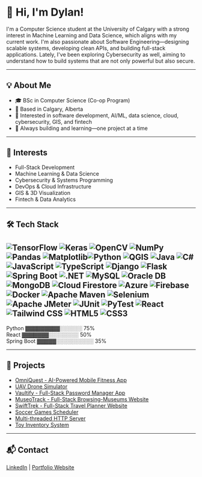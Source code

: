 # 👋 Hi, I'm Dylan!

I'm a Computer Science student at the University of Calgary with a strong interest in Machine Learning and Data Science, which aligns with my current work. I'm also passionate about Software Engineering—designing scalable systems, developing clean APIs, and building full-stack applications. Lately, I've been exploring Cybersecurity as well, aiming to understand how to build systems that are not only powerful but also secure.

---

## 💡 About Me

- 🎓 BSc in Computer Science (Co-op Program)
- 📍 Based in Calgary, Alberta  
- 💼 Interested in software development, AI/ML, data science, cloud, cybersecurity, GIS, and fintech  
- 🚀 Always building and learning—one project at a time

---

## 🎯 Interests

- Full-Stack Development  
- Machine Learning & Data Science  
- Cybersecurity & Systems Programming  
- DevOps & Cloud Infrastructure  
- GIS & 3D Visualization  
- Fintech & Data Analytics

---

## 🛠️ Tech Stack

![TensorFlow](https://img.shields.io/badge/TensorFlow-FF6F00?style=flat&logo=tensorflow&logoColor=white)
![Keras](https://img.shields.io/badge/Keras-D00000?style=flat&logo=keras&logoColor=white)
![OpenCV](https://img.shields.io/badge/OpenCV-5C3EE8?style=flat&logo=opencv&logoColor=white)
![NumPy](https://img.shields.io/badge/NumPy-013243?style=flat&logo=numpy&logoColor=white)
![Pandas](https://img.shields.io/badge/Pandas-150458?style=flat&logo=pandas&logoColor=white)
![Matplotlib](https://img.shields.io/badge/Matplotlib-11557C?style=flat)![Python](https://img.shields.io/badge/Python-3776AB?style=flat&logo=python&logoColor=white) 
![QGIS](https://img.shields.io/badge/QGIS-589632?style=flat&logo=qgis&logoColor=white)
![Java](https://img.shields.io/badge/Java-007396?style=flat&logo=java&logoColor=white)
![C#](https://img.shields.io/badge/C%23-239120?style=flat&logo=c-sharp&logoColor=white)
![JavaScript](https://img.shields.io/badge/JavaScript-F7DF1E?style=flat&logo=javascript&logoColor=black)
![TypeScript](https://img.shields.io/badge/TypeScript-3178C6?style=flat&logo=typescript&logoColor=white)
![Django](https://img.shields.io/badge/Django-092E20?style=flat&logo=django&logoColor=white)
![Flask](https://img.shields.io/badge/Flask-000000?style=flat&logo=flask&logoColor=white)
![Spring Boot](https://img.shields.io/badge/Spring%20Boot-6DB33F?style=flat&logo=spring-boot&logoColor=white)
![.NET](https://img.shields.io/badge/.NET-512BD4?style=flat&logo=dotnet&logoColor=white)
![MySQL](https://img.shields.io/badge/MySQL-4479A1?style=flat&logo=mysql&logoColor=white)
![Oracle DB](https://img.shields.io/badge/Oracle_DB-F80000?style=flat&logo=oracle&logoColor=white)
![MongoDB](https://img.shields.io/badge/MongoDB-47A248?style=flat&logo=mongodb&logoColor=white)
![Cloud Firestore](https://img.shields.io/badge/Cloud_Firestore-FFCA28?style=flat&logo=google-cloud&logoColor=black)
![Azure](https://img.shields.io/badge/Azure-0078D4?style=flat&logo=microsoft-azure&logoColor=white)
![Firebase](https://img.shields.io/badge/Firebase-FFCA28?style=flat&logo=firebase&logoColor=black)
![Docker](https://img.shields.io/badge/Docker-2496ED?style=flat&logo=docker&logoColor=white)
 ![Apache Maven](https://img.shields.io/badge/Apache_Maven-C71A36?style=flat&logo=apachemaven&logoColor=white)
![Selenium](https://img.shields.io/badge/Selenium-43B02A?style=flat&logo=selenium&logoColor=white)
![Apache JMeter](https://img.shields.io/badge/Apache_JMeter-D22128?style=flat&logo=apache&logoColor=white)
![JUnit](https://img.shields.io/badge/JUnit-25A162?style=flat&logo=java&logoColor=white)
![PyTest](https://img.shields.io/badge/PyTest-3776AB?style=flat&logo=python&logoColor=white) 
![React](https://img.shields.io/badge/React-20232A?style=flat&logo=react&logoColor=61DAFB)
![Tailwind CSS](https://img.shields.io/badge/Tailwind_CSS-38B2AC?style=flat&logo=tailwind-css&logoColor=white)
![HTML5](https://img.shields.io/badge/HTML5-E34F26?style=flat&logo=html5&logoColor=white)
![CSS3](https://img.shields.io/badge/CSS3-1572B6?style=flat&logo=css3&logoColor=white)
---

Python        ▓▓▓▓▓▓▓▓▓░░░░░░ 75%  
React         ▓▓▓▓▓▓▓░░░░░░░░ 50%  
Spring Boot   ▓▓▓▓▓░░░░░░░░░░ 35%  

---

## 📂 Projects

- [OmniQuest - AI-Powered Mobile Fitness App](https://github.com/dylanrylee/OmniQuest)
- [UAV Drone Simulator](https://github.com/dylanrylee/UAV_Drone_Simulator)
- [Vaultify - Full-Stack Password Manager App](https://github.com/dylanrylee/Vaultify)
- [MuseoTrack - Full-Stack Browsing-Museums Website](https://github.com/dylanrylee/MuseoTrack) 
- [SwiftTrek - Full-Stack Travel Planner Website](https://github.com/dylanrylee/SwiftTrek)
- [Soccer Games Scheduler](https://github.com/dylanrylee/And-Tree-based_AI_Soccer_Scheduler)
- [Multi-threaded HTTP Server](https://github.com/dylanrylee/MultiThreadedWebServer)
- [Toy Inventory System](https://github.com/dylanrylee/ToyStoreAppGUI)

---

## 📬 Contact
[LinkedIn](https://www.linkedin.com/in/dylan-rylee-dizon) | [Portfolio Website](https://dylanrylee.github.io/Portfolio)
